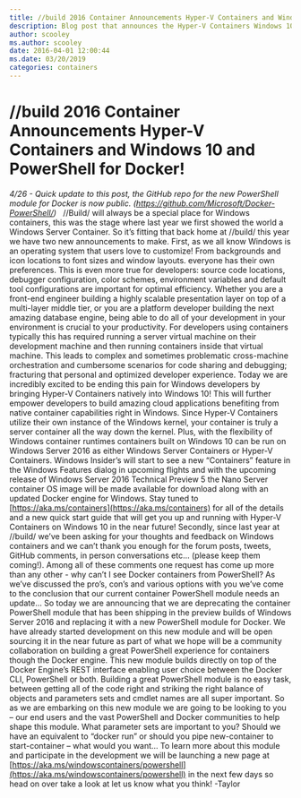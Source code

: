 ```yaml
---
title: //build 2016 Container Announcements Hyper-V Containers and Windows 10 and PowerShell For Docker!
description: Blog post that announces the Hyper-V Containers Windows 10, and PowerShell implementation for Docker and describes their inclusions.
author: scooley
ms.author: scooley
date: 2016-04-01 12:00:44
ms.date: 03/20/2019
categories: containers
---
```


# //build 2016 Container Announcements Hyper-V Containers and Windows 10 and PowerShell for Docker!

_4/26 - Quick update to this post, the GitHub repo for the new PowerShell module for Docker is now public. (https://github.com/Microsoft/Docker-PowerShell/)_   //Build/ will always be a special place for Windows containers, this was the stage where last year we first showed the world a Windows Server Container. So it’s fitting that back home at //build/ this year we have two new announcements to make. First, as we all know Windows is an operating system that users love to customize! From backgrounds and icon locations to font sizes and window layouts. everyone has their own preferences. This is even more true for developers: source code locations, debugger configuration, color schemes, environment variables and default tool configurations are important for optimal efficiency. Whether you are a front-end engineer building a highly scalable presentation layer on top of a multi-layer middle tier, or you are a platform developer building the next amazing database engine, being able to do all of your development in your environment is crucial to your productivity.  For developers using containers typically this has required running a server virtual machine on their development machine and then running containers inside that virtual machine. This leads to complex and sometimes problematic cross-machine orchestration and cumbersome scenarios for code sharing and debugging; fracturing that personal and optimized developer experience. Today we are incredibly excited to be ending this pain for Windows developers by bringing Hyper-V Containers natively into Windows 10!  This will further empower developers to build amazing cloud applications benefiting from native container capabilities right in Windows. Since Hyper-V Containers utilize their own instance of the Windows kernel, your container is truly a server container all the way down the kernel. Plus, with the flexibility of Windows container runtimes containers built on Windows 10 can be run on Windows Server 2016 as either Windows Server Containers or Hyper-V Containers. Windows Insider’s will start to see a new “Containers” feature in the Windows Features dialog in upcoming flights and with the upcoming release of Windows Server 2016 Technical Preview 5 the Nano Server container OS image will be made available for download along with an updated Docker engine for Windows. Stay tuned to [https://aka.ms/containers](https://aka.ms/containers) for all of the details and a new quick start guide that will get you up and running with Hyper-V Containers on Windows 10 in the near future! Secondly, since last year at //build/ we’ve been asking for your thoughts and feedback on Windows containers and we can’t thank you enough for the forum posts, tweets, GitHub comments, in person conversations etc… (please keep them coming!). Among all of these comments one request has come up more than any other - why can’t I see Docker containers from PowerShell? As we’ve discussed the pro’s, con’s and various options with you we’ve come to the conclusion that our current container PowerShell module needs an update… So today we are announcing that we are deprecating the container PowerShell module that has been shipping in the preview builds of Windows Server 2016 and replacing it with a new PowerShell module for Docker. We have already started development on this new module and will be open sourcing it in the near future as part of what we hope will be a community collaboration on building a great PowerShell experience for containers though the Docker engine. This new module builds directly on top of the Docker Engine’s REST interface enabling user choice between the Docker CLI, PowerShell or both. Building a great PowerShell module is no easy task, between getting all of the code right and striking the right balance of objects and parameters sets and cmdlet names are all super important. So as we are embarking on this new module we are going to be looking to you – our end users and the vast PowerShell and Docker communities to help shape this module. What parameter sets are important to you? Should we have an equivalent to “docker run” or should you pipe new-container to start-container – what would you want… To learn more about this module and participate in the development we will be launching a new page at [https://aka.ms/windowscontainers/powershell](https://aka.ms/windowscontainers/powershell) in the next few days so head on over take a look at let us know what you think! -Taylor
